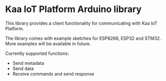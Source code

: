 # Kaa IoT Platform Arduino library

This library provides a client functionality for communicating with Kaa IoT Platform.  

The library comes with example sketches for ESP8266, ESP32 and STM32. More examples will be available in future.  

Currently supported functions:
 - Send metadata
 - Send data
 - Receive commands and send response